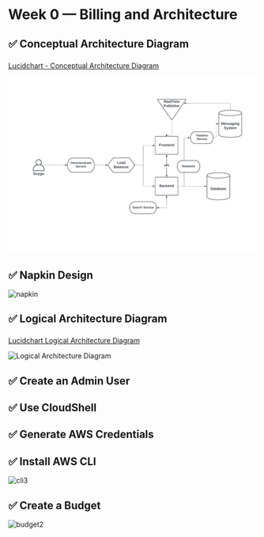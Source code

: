 # Week 0 — Billing and Architecture

## :white_check_mark:  Conceptual Architecture Diagram

###
[Lucidchart - Conceptual Architecture Diagram](https://lucid.app/lucidchart/052a28c8-7cc6-4393-8543-d7195016cca3/edit?invitationId=inv_5839f0d4-168a-4d0e-a491-4dae9fa14b12)

![Conceptual Architecture Diagram](https://github.com/dygk/aws-bootcamp-cruddur-2023/blob/4f7c0c1717ab5d7c5a46200104a1ae0dc9f04f5e/journal/assets/Cruddur-Conceptual%20Diagram.png)

## :white_check_mark: Napkin Design

![napkin](https://user-images.githubusercontent.com/47042467/219964222-267619fb-8af9-4899-9ed8-5c835fe67237.jpeg)




## :white_check_mark:  Logical Architecture Diagram

###
[Lucidchart Logical Architecture Diagram](https://lucid.app/lucidchart/736292c9-e7f0-4bcf-ad45-6d3d1465ffd1/edit?invitationId=inv_9320dabd-dc1c-48cd-923d-a4a08c83a127)


![Logical Architecture Diagram](https://user-images.githubusercontent.com/47042467/219946741-5b5ef0de-f650-4988-ad23-28545b546d87.png)




## :white_check_mark:  Create an Admin User

## :white_check_mark:  Use CloudShell

## :white_check_mark:  Generate AWS Credentials


## :white_check_mark:  Install AWS CLI
![cli3](https://user-images.githubusercontent.com/47042467/219878360-273f547c-a90d-4f21-bc97-008f23aa4e79.png)



## :white_check_mark:  Create a Budget
![budget2](https://user-images.githubusercontent.com/47042467/219878197-1476cddd-1539-44fd-a332-47bec1c3f489.png)








